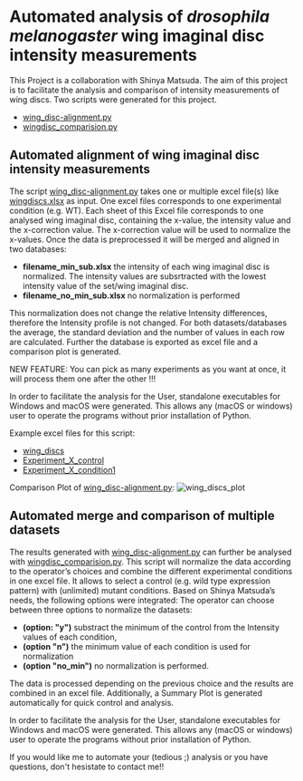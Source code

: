 # Automated analysis of _drosophila melanogaster_ wing imaginal disc intensity measurements
This Project is a collaboration with Shinya Matsuda. The aim of this 
project is to facilitate the analysis and comparison of intensity 
measurements of wing discs. Two scripts were generated for this project.
- [wing_disc-alignment.py][1]
- [wingdisc_comparision.py][2]

## Automated alignment of wing imaginal disc intensity measurements
The script [wing_disc-alignment.py][1]
takes one or multiple excel file(s) like [wingdiscs.xlsx][1.1]
as input. One excel files corresponds to one experimental condition (e.g. WT).
Each sheet of this Excel file corresponds to one analysed wing imaginal disc, containing
the x-value, the intensity value and the x-correction value. The x-correction value
will be used to normalize the x-values. Once the data is preprocessed it will be merged 
and aligned in two databases: 

- __filename_min_sub.xlsx__ the intensity of each wing imaginal disc is normalized. The intensity values
 are subsrtracted with the lowest intensity value of the set/wing imaginal disc. 
- __filename_no\_min\_sub.xlsx__ no normalization is performed

This normalization does not change the relative Intensity differences, 
therefore the Intensity profile is not changed. For both datasets/databases the average, the standard 
deviation and the number of values in each row are calculated. Further the database is 
exported as excel file and a comparison plot is generated.

NEW FEATURE: You can pick as many experiments as you want at once, it will process them one after the other !!!

In order to facilitate the analysis for the User, standalone executables
for Windows and macOS were generated. This allows any (macOS or windows) 
user to operate the programs without prior installation of Python.

Example excel files for this script:
- [wing_discs][1.1]
- [Experiment_X_control][1.2]
- [Experiment_X_condition1][1.3]

Comparison Plot of [wing_disc-alignment.py][1]:
![wing_discs_plot][p1]


## Automated merge and comparison of multiple datasets
The results generated with [wing_disc-alignment.py][1] can further be analysed with 
[wingdisc_comparision.py][2].
This script will normalize the data according to the operator’s choices and combine the different experimental 
conditions in one excel file. It allows to select a control (e.g. wild type expression pattern) with (unlimited) mutant 
conditions. Based on Shinya Matsuda’s needs, the following options were integrated: The operator can choose between three
options to normalize the datasets:
- __(option: "y")__ substract the minimum of the control from the Intensity values of each condition,
- __(option "n")__ the minimum value of each condition is used for normalization  
- __(option "no_min")__ no normalization is performed. 

The data is processed depending on the previous choice and the results are combined in an excel file.
Additionally, a Summary Plot is generated automatically for quick control and analysis.

In order to facilitate the analysis for the User, standalone executables for Windows and macOS were generated.
This allows any (macOS or windows) user to operate the programs without prior installation of Python.

If you would like me to automate your (tedious ;) analysis or you have 
questions, don't hesistate to contact me!!

[1]: ../master/wing_disc-alignment.py
[1.1]: ../master/wing_discs.xlsx
[1.2]: ../master/Experiment_X_control.xlsx
[1.3]: ../master/Experiment_X_condition1.xlsx
[p1]: ../master/wing_discs_plots.

[2]: ../master/wingdisc_comparison_v5.py

